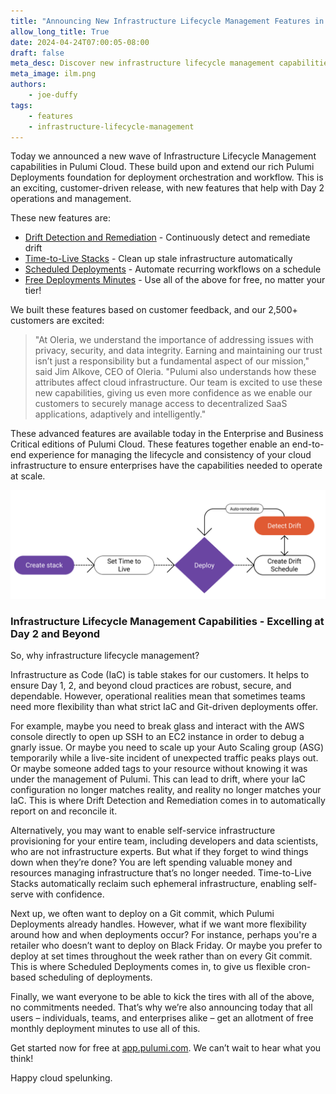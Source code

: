```yaml
---
title: "Announcing New Infrastructure Lifecycle Management Features in Pulumi Cloud"
allow_long_title: True
date: 2024-04-24T07:00:05-08:00
draft: false
meta_desc: Discover new infrastructure lifecycle management capabilities in Pulumi Cloud, including Drift Detection, Time-to-Live Stacks, and more.
meta_image: ilm.png
authors:
    - joe-duffy
tags:
    - features
    - infrastructure-lifecycle-management
---
```


Today we announced a new wave of Infrastructure Lifecycle Management capabilities in Pulumi Cloud. These build upon and extend our rich Pulumi Deployments foundation for deployment orchestration and workflow. This is an exciting, customer-driven release, with new features that help with Day 2 operations and management.

These new features are:

- [Drift Detection and Remediation](/blog/drift-detection) - Continuously detect and remediate drift
- [Time-to-Live Stacks](/blog/ttl) - Clean up stale infrastructure automatically
- [Scheduled Deployments](/blog/scheduled-deployments) - Automate recurring workflows on a schedule
- [Free Deployments Minutes](/blog/deploy-minutes-included) - Use all of the above for free, no matter your tier!

We built these features based on customer feedback, and our 2,500+ customers are excited:

> "At Oleria, we understand the importance of addressing issues with privacy, security, and data integrity. Earning and maintaining our trust isn’t just a responsibility but a fundamental aspect of our mission," said Jim Alkove, CEO of Oleria.  "Pulumi also understands how these attributes affect cloud infrastructure. Our team is excited to use these new capabilities, giving us even more confidence as we enable our customers to securely manage access to decentralized SaaS applications, adaptively and intelligently."

These advanced features are available today in the Enterprise and Business Critical editions of Pulumi Cloud. These features together enable an end-to-end experience for managing the lifecycle and consistency of your cloud infrastructure to ensure enterprises have the capabilities needed to operate at scale.

![Diagram of how they fit together](ilm-diagram.png)

### Infrastructure Lifecycle Management Capabilities - Excelling at Day 2 and Beyond

So, why infrastructure lifecycle management?

Infrastructure as Code (IaC) is table stakes for our customers. It helps to ensure Day 1, 2, and beyond cloud practices are robust, secure, and dependable. However, operational realities mean that sometimes teams need more flexibility than what strict IaC and Git-driven deployments offer.

For example, maybe you need to break glass and interact with the AWS console directly to open up SSH to an EC2 instance in order to debug a gnarly issue. Or maybe you need to scale up your Auto Scaling group (ASG) temporarily while a live-site incident of unexpected traffic peaks plays out. Or maybe someone added tags to your resource without knowing it was under the management of Pulumi. This can lead to drift, where your IaC configuration no longer matches reality, and reality no longer matches your IaC. This is where Drift Detection and Remediation comes in to automatically report on and reconcile it.

Alternatively, you may want to enable self-service infrastructure provisioning for your entire team, including developers and data scientists, who are not infrastructure experts. But what if they forget to wind things down when they’re done? You are left spending valuable money and resources managing infrastructure that’s no longer needed. Time-to-Live Stacks automatically reclaim such ephemeral infrastructure, enabling self-serve with confidence.

Next up, we often want to deploy on a Git commit, which Pulumi Deployments already handles. However, what if we want more flexibility around how and when deployments occur? For instance, perhaps you're a retailer who doesn’t want to deploy on Black Friday. Or maybe you prefer to deploy at set times throughout the week rather than on every Git commit. This is where Scheduled Deployments comes in, to give us flexible cron-based scheduling of deployments.

Finally, we want everyone to be able to kick the tires with all of the above, no commitments needed. That’s why we’re also announcing today that all users – individuals, teams, and enterprises alike – get an allotment of free monthly deployment minutes to use all of this.

Get started now for free at [app.pulumi.com](https://app.pulumi.com). We can’t wait to hear what you think!

Happy cloud spelunking.
